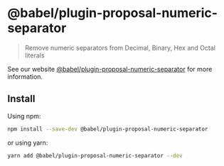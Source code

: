 # @babel/plugin-proposal-numeric-separator

> Remove numeric separators from Decimal, Binary, Hex and Octal literals

See our
website [@babel/plugin-proposal-numeric-separator](https://babeljs.io/docs/en/babel-plugin-proposal-numeric-separator)
for more information.

## Install

Using npm:

```sh
npm install --save-dev @babel/plugin-proposal-numeric-separator
```

or using yarn:

```sh
yarn add @babel/plugin-proposal-numeric-separator --dev
```
